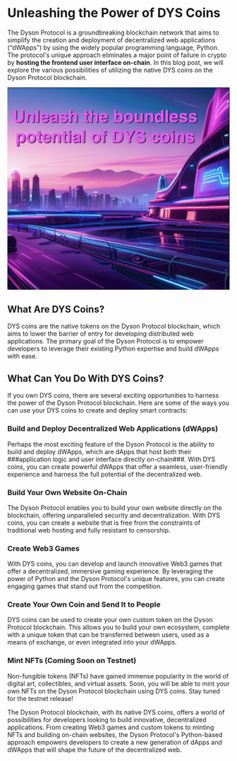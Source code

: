 # Unleashing the Power of DYS Coins

The Dyson Protocol is a groundbreaking blockchain network that aims to simplify the creation and deployment of decentralized web applications (“dWApps”) by using the widely popular programming language, Python. The protocol's unique approach eliminates a major point of failure in crypto by **hosting the frontend user interface on-chain**. In this blog post, we will explore the various possibilities of utilizing the native DYS coins on the Dyson Protocol blockchain.

![Power of DYS coins](./Power%20of%20DYS%20coins.png)  

##  What Are DYS Coins?

DYS coins are the native tokens on the Dyson Protocol blockchain, which aims to lower the barrier of entry for developing distributed web applications. The primary goal of the Dyson Protocol is to empower developers to leverage their existing Python expertise and build dWApps with ease.

##  What Can You Do With DYS Coins?

If you own DYS coins, there are several exciting opportunities to harness the power of the Dyson Protocol blockchain. Here are some of the ways you can use your DYS coins to create and deploy smart contracts:

### Build and Deploy Decentralized Web Applications (dWApps)
Perhaps the most exciting feature of the Dyson Protocol is the ability to build and deploy dWApps, which are dApps that host both their ###application logic and user interface directly on-chain###. With DYS coins, you can create powerful dWApps that offer a seamless, user-friendly experience and harness the full potential of the decentralized web.

### Build Your Own Website On-Chain
The Dyson Protocol enables you to build your own website directly on the blockchain, offering unparalleled security and decentralization. With DYS coins, you can create a website that is free from the constraints of traditional web hosting and fully resistant to censorship.

### Create Web3 Games
With DYS coins, you can develop and launch innovative Web3 games that offer a decentralized, immersive gaming experience. By leveraging the power of Python and the Dyson Protocol's unique features, you can create engaging games that stand out from the competition.

### Create Your Own Coin and Send It to People
DYS coins can be used to create your own custom token on the Dyson Protocol blockchain. This allows you to build your own ecosystem, complete with a unique token that can be transferred between users, used as a means of exchange, or even integrated into your dWApps.

### Mint NFTs (Coming Soon on Testnet)
Non-fungible tokens (NFTs) have gained immense popularity in the world of digital art, collectibles, and virtual assets. Soon, you will be able to mint your own NFTs on the Dyson Protocol blockchain using DYS coins. Stay tuned for the testnet release!

The Dyson Protocol blockchain, with its native DYS coins, offers a world of possibilities for developers looking to build innovative, decentralized applications. From creating Web3 games and custom tokens to minting NFTs and building on-chain websites, the Dyson Protocol's Python-based approach empowers developers to create a new generation of dApps and dWApps that will shape the future of the decentralized web.
